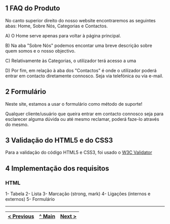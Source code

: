 ## 1 FAQ do Produto

No canto superior direito do nosso website encontraremos as seguintes abas: Home, Sobre Nós, Categorias e Contactos.

A) O Home serve apenas para voltar à página principal.

B) Na aba "Sobre Nós" podemos encontar uma breve descrição sobre quem somos e o nosso objectivo.

C) Relativamente às Categorias, o utilizador terá acesso a uma 

D) Por fim, em relação à aba dos "Contactos" é onde o utilizador poderá entrar em contacto diretamente connosco. Seja via telefónica ou via e-mail.

## 2 Formulário

Neste site, estamos a usar o formulário como método de suporte!

Qualquer cliente/usuário que queira entrar em contacto connosco seja para esclarecer alguma dúvida ou até mesmo reclamar, poderá faze-lo através do mesmo.

## 3 Validação do HTML5 e do CSS3

Para a validação do código HTML5 e CSS3, foi usado o [W3C Validator](https://validator.w3.org/)

## 4 Implementação dos requisitos

### HTML

1- Tabela
2- Lista
3- Marcação (strong, mark)
4- Ligações (internos e externos)
5- Formulário

---
[< Previous](interface-utilizador.md) | [^ Main](https://github.com/TIWM-TI01/dmj-informatica) | [Next >](produto.md)
:--- | :---: | ---: 
